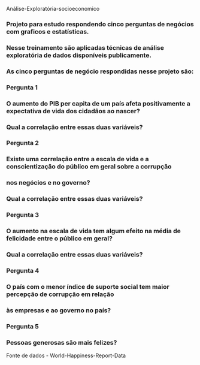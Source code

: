 Análise-Exploratória-socioeconomico
### Projeto para estudo respondendo cinco perguntas de negócios com graficos e estatísticas.
### Nesse treinamento são aplicadas técnicas de análise exploratória de dados disponíveis publicamente.
### As cinco perguntas de negócio respondidas nesse projeto são:
### Pergunta 1
### O aumento do PIB per capita de um país afeta positivamente a expectativa de vida dos cidadãos ao nascer?
### Qual a correlação entre essas duas variáveis?
### Pergunta 2
### Existe uma correlação entre a escala de vida e a conscientização do público em geral sobre a corrupção 
### nos negócios e no governo? 
### Qual a correlação entre essas duas variáveis?
### Pergunta 3
### O aumento na escala de vida tem algum efeito na média de felicidade entre o público em geral?
### Qual a correlação entre essas duas variáveis?
### Pergunta 4
### O país com o menor índice de suporte social tem maior percepção de corrupção em relação 
### às empresas e ao governo no país?
### Pergunta 5
### Pessoas generosas são mais felizes?
Fonte de dados - World-Happiness-Report-Data
